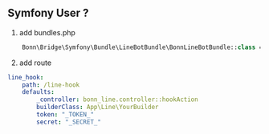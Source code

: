 ## Symfony User ?
1. add bundles.php
```php
    Bonn\Bridge\Symfony\Bundle\LineBotBundle\BonnLineBotBundle::class => ['all' => true],
```
2. add route
```yaml
line_hook:
    path: /line-hook
    defaults:
        _controller: bonn_line.controller::hookAction
        builderClass: App\Line\YourBuilder
        token: "_TOKEN_"
        secret: "_SECRET_"
```
